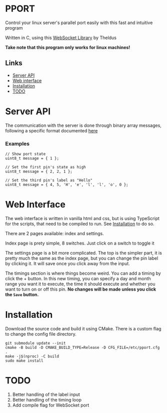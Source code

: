 # PPORT

Control your linux server's parallel port easily with this
fast and intuitive program

Written in C, using this [WebSocket Library](https://github.com/Theldus/wsServer) by Theldus

**Take note that this program only works for linux machines!**

## Links

* [Server API](#serverapi)
* [Web interface](#webinterface)
* [Installation](#installation)
* [TODO](#todo)

# Server API	
The communication with the server is done through binary array messages, following a specific format documented [here](./API.md)

### Examples

    // Show port state
    uint8_t message = { 1 };

    // Set the first pin's state as high
    uint8_t message = { 2, 2, 1 };

    // Set the third pin's label as "Hello"
    uint8_t message = { 4, 5, 'H', 'e', 'l', 'l', 'o', 0 };

# Web Interface
The web interface is written in vanilla html and css, but is using TypeScript for
the scripts, that need to be compiled to run. See [Installation](#installation) to do so.

There are 2 pages available: index and settings.

Index page is prety simple, 8 switches. Just click on a switch to toggle it

The settings page is a bit more complicated. The top is the simpler part, it is pretty much the same as the index page, but you can change the pin label by clicking it. It will save once you click away from the input.

The timings section is where things become weird. You can add a timing by click the + button. In this new timing, you can specify a day and month range you want it to execute, the time it should execute and whether you want to turn on or off this pin. **No changes will be made unless you click the `Save` button.**

# Installation
Download the source code and build it using CMake. There is a custom flag to change the config file directory.

    git submodule update --init
	cmake -B build -D CMAKE_BUILD_TYPE=Release -D CFG_FILE=/etc/pport.cfg .
    make -j$(nproc) -C build
    sudo make install

# TODO

1. Better handling of the label input
2. Better handling of the timing loop
3. Add compile flag for WebSocket port